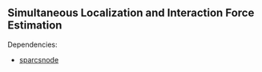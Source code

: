 ## Simultaneous Localization and Interaction Force Estimation
Dependencies:
* [sparcsnode](https://github.com/nicola-lissandrini/sparcsnode)
